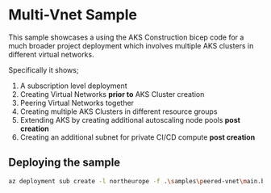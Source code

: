 # Multi-Vnet Sample

This sample showcases a using the AKS Construction bicep code for a much broader project deployment which involves multiple AKS clusters in different virtual networks.

Specifically it shows;

1. A subscription level deployment
1. Creating Virtual Networks **prior to** AKS Cluster creation
1. Peering Virtual Networks together
1. Creating multiple AKS Clusters in different resource groups
1. Extending AKS by creating additional autoscaling node pools **post creation**
1. Creating an additional subnet for private CI/CD compute **post creation**

## Deploying the sample

```bash
az deployment sub create -l northeurope -f .\samples\peered-vnet\main.bicep -n northeuro-peeredaks
```